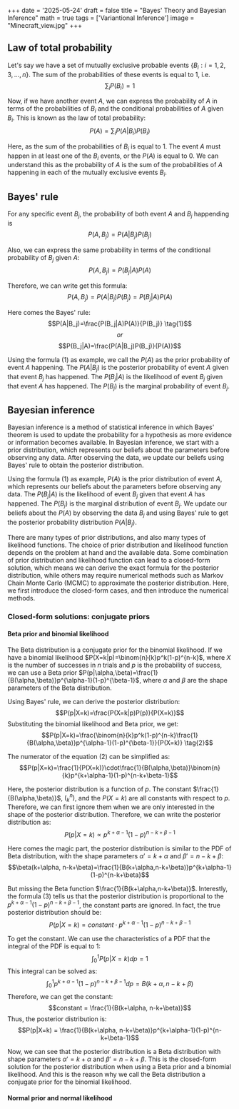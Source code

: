 +++
date = '2025-05-24'
draft = false
title = "Bayes' Theory and Bayesian Inference"
math = true
tags = ['Variantional Inference']
image = "Minecraft_view.jpg"
+++

## Law of total probability
Let's say we have a set of mutually exclusive probable events $\{B_i : i=1,2,3,...,n \}$. The sum of the probabilities of these events is equal to 1, i.e. $$\sum_i P(B_i)=1$$

Now, if we have another event $A$, we can express the probability of $A$ in terms of the probabilities of $B_i$ and the conditional probabilities of $A$ given $B_i$. This is known as the law of total probability:
$$P(A)=\sum_i P(A|B_i)P(B_i)$$

Here, as the sum of the probabilities of $B_i$ is equal to 1. The event $A$ must happen in at least one of the $B_i$ events, or the $P(A)$ is equal to 0. We can understand this as the probability of $A$ is the sum of the probabilities of $A$ happening in each of the mutually exclusive events $B_i$.

## Bayes' rule
For any specific event $B_j$, the probability of both event $A$ and $B_j$ happending is $$P(A,B_j)=P(A|B_j)P(B_j)$$

Also, we can express the same probability in terms of the conditional probability of $B_j$ given $A$:
$$P(A,B_j)=P(B_j|A)P(A)$$

Therefore, we can write get this formula:
$$P(A,B_j)=P(A|B_j)P(B_j)=P(B_j|A)P(A)$$

Here comes the Bayes' rule:
$$P(A|B_j)=\frac{P(B_j|A)P(A)}{P(B_j)} \tag{1}$$
$$or$$
$$P(B_j|A)=\frac{P(A|B_j)P(B_j)}{P(A)}$$

Using the formula (1) as example, we call the $P(A)$ as the prior probability of event $A$ happening. The $P(A|B_j)$ is the posterior probability of event $A$ given that event $B_j$ has happened. The $P(B_j|A)$ is the likelihood of event $B_j$ given that event $A$ has happened. The $P(B_j)$ is the marginal probability of event $B_j$.

## Bayesian inference
Bayesian inference is a method of statistical inference in which Bayes' theorem is used to update the probability for a hypothesis as more evidence or information becomes available. In Bayesian inference, we start with a prior distribution, which represents our beliefs about the parameters before observing any data. After observing the data, we update our beliefs using Bayes' rule to obtain the posterior distribution.

Using the formula (1) as example, $P(A)$ is the prior distribution of event $A$, which represents our beliefs about the parameters before observing any data. The $P(B_j|A)$ is the likelihood of event $B_j$ given that event $A$ has happened. The $P(B_j)$ is the marginal distribution of event $B_j$. We update our beliefs about the $P(A)$ by observing the data $B_j$ and using Bayes' rule to get the posterior probability distribution $P(A|B_j)$.

There are many types of prior distributions, and also many types of likelihood functions. The choice of prior distribution and likelihood function depends on the problem at hand and the available data. Some combination of prior distribution and likelihood function can lead to a closed-form solution, which means we can derive the exact formula for the posterior distribution, while others may require numerical methods such as Markov Chain Monte Carlo (MCMC) to approximate the posterior distribution. Here, we first introduce the closed-form cases, and then introduce the numerical methods.

### Closed-form solutions: conjugate priors
#### Beta prior and binomial likelihood
The Beta distribution is a conjugate prior for the binomial likelihood. If we have a binomial likelihood $P(X=k|p)=\binom{n}{k}p^k(1-p)^{n-k}$, where $X$ is the number of successes in $n$ trials and $p$ is the probability of success, we can use a Beta prior $P(p|\alpha,\beta)=\frac{1}{B(\alpha,\beta)}p^{\alpha-1}(1-p)^{\beta-1}$, where $\alpha$ and $\beta$ are the shape parameters of the Beta distribution.

Using Bayes' rule, we can derive the posterior distribution:
$$P(p|X=k)=\frac{P(X=k|p)P(p)}{P(X=k)}$$
Substituting the binomial likelihood and Beta prior, we get:
$$P(p|X=k)=\frac{\binom{n}{k}p^k(1-p)^{n-k}\frac{1}{B(\alpha,\beta)}p^{\alpha-1}(1-p)^{\beta-1}}{P(X=k)} \tag{2}$$

The numerator of the equation (2) can be simplified as:
$$P(p|X=k)=\frac{1}{P(X=k)}\cdot\frac{1}{B(\alpha,\beta)}\binom{n}{k}p^{k+\alpha-1}(1-p)^{n-k+\beta-1}$$

Here, the posterior distribution is a function of $p$. The constant $\frac{1}{B(\alpha,\beta)}$, $(_k^n)$, and the $P(X=k)$ are all constants with respect to $p$. Therefore, we can first ignore them when we are only interested in the shape of the posterior distribution. Therefore, we can write the posterior distribution as:
$$P(p|X=k) \propto p^{k+\alpha-1}(1-p)^{n-k+\beta-1} \tag{3}$$

Here comes the magic part, the posterior distribution is similar to the PDF of Beta distribution, with the shape parameters $\alpha' = k + \alpha$ and $\beta' = n - k + \beta$:
$$\beta(k+\alpha, n-k+\beta)=\frac{1}{B(k+\alpha,n-k+\beta)}p^{k+\alpha-1}(1-p)^{n-k+\beta}$$

But missing the Beta function $\frac{1}{B(k+\alpha,n-k+\beta)}$. Interestly, the formula (3) tells us that the posterior distribution is proportional to the $p^{k+\alpha-1}(1-p)^{n-k+\beta-1}$, the constant parts are ignored. In fact, the true posterior distribution should be:
$$P(p|X=k) = constant \cdot p^{k+\alpha-1}(1-p)^{n-k+\beta-1}$$

To get the constant. We can use the characteristics of a PDF that the integral of the PDF is equal to 1:
$$\int_0^1 P(p|X=k)dp = 1$$
This integral can be solved as: 
$$\int_0^1 p^{k+\alpha-1}(1-p)^{n-k+\beta-1}dp = B(k+\alpha, n-k+\beta)$$
Therefore, we can get the constant:
$$constant = \frac{1}{B(k+\alpha, n-k+\beta)}$$
Thus, the posterior distribution is:
$$P(p|X=k) = \frac{1}{B(k+\alpha, n-k+\beta)}p^{k+\alpha-1}(1-p)^{n-k+\beta-1}$$

Now, we can see that the posterior distribution is a Beta distribution with shape parameters $\alpha' = k + \alpha$ and $\beta' = n - k + \beta$. This is the closed-form solution for the posterior distribution when using a Beta prior and a binomial likelihood. And this is the reason why we call the Beta distribution a conjugate prior for the binomial likelihood.

#### Normal prior and normal likelihood